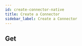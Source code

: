 ```yaml
---
id: create-connector-native
title: Create a Connector
sidebar_label: Create a Connector
---
```


## Get
